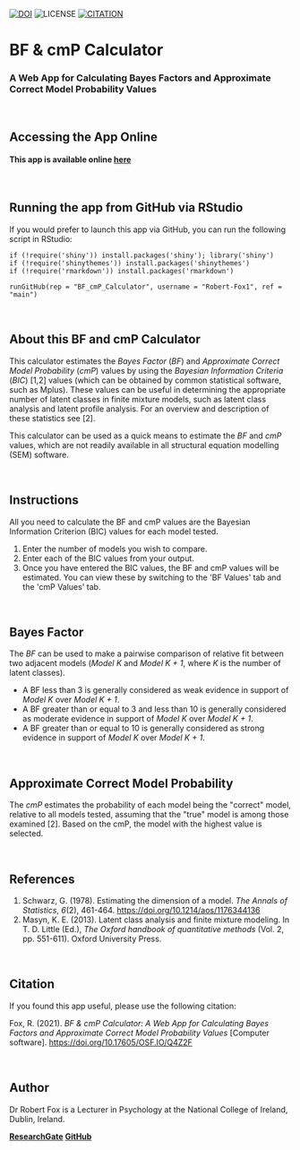 [![DOI](https://img.shields.io/badge/DOI-10.17605%2FOSF.IO%2FQ4Z2F-blue)](https://doi.org/10.17605/OSF.IO/Q4Z2F)
![LICENSE](https://img.shields.io/badge/LICENSE-MIT-orange)
[![CITATION](https://img.shields.io/badge/CITATION-Fox%2C%20R.%20(2021).%20BF%20%26%20cmP%20Calculator%3A%20A%20Web%20App%20for%20Calculating%20Bayes%20Factors%20and%20Approximate%20Correct%20Model%20Probability%20Values%20%5BComputer%20software%5D.%20https%3A%2F%2Fdoi.org%2F10.17605%2FOSF.IO%2FQ4Z2F-blueviolet)](https://doi.org/10.17605/OSF.IO/Q4Z2F)

# BF & cmP Calculator 
### A Web App for Calculating Bayes Factors and Approximate Correct Model Probability Values

<br> 

## Accessing the App Online

#### **This app is available online [here](https://robert-fox.shinyapps.io/BF_cmP_Calculator/)**

<br> 

## Running the app from GitHub via RStudio
If you would prefer to launch this app via GitHub, you can run the following script in RStudio: 

```{r}
if (!require('shiny')) install.packages('shiny'); library('shiny')
if (!require('shinythemes')) install.packages('shinythemes')
if (!require('rmarkdown')) install.packages('rmarkdown')

runGitHub(rep = "BF_cmP_Calculator", username = "Robert-Fox1", ref = "main")
```
<br> 

## About this BF and cmP Calculator
This calculator estimates the *Bayes Factor* (*BF*) and *Approximate Correct Model Probability* (*cmP*) values by using the *Bayesian Information Criteria* (*BIC*) [1,2] values (which can be obtained by common statistical software, such as Mplus). These values can be useful in determining the appropriate number of latent classes in finite mixture models, such as latent class analysis and latent profile analysis. For an overview and description of these statistics see [2].

This calculator can be used as a quick means to estimate the *BF* and *cmP* values, which are not readily available in all structural equation modelling (SEM) software.

<br> 

## Instructions

All you need to calculate the BF and cmP values are the Bayesian Information Criterion (BIC) values for each model tested. 

1. Enter the number of models you wish to compare. 
2. Enter each of the BIC values from your output.
3. Once you have entered the BIC values, the BF and cmP values will be estimated. You can view these by switching to the 'BF Values' tab and the 'cmP Values' tab. 

<br> 

## Bayes Factor 
The *BF* can be used to make a pairwise comparison of relative fit between two adjacent models (*Model K* and *Model K + 1*, where *K* is the number of latent classes). 

* A BF less than 3 is generally considered as weak evidence in support of *Model K* over *Model K + 1*.  
* A BF greater than or equal to 3 and less than 10 is generally considered as moderate evidence in support of *Model K* over *Model K + 1*.  
* A BF greater than or equal to 10 is generally considered as strong evidence in support of *Model K* over *Model K + 1*. 

<br> 

## Approximate Correct Model Probability
The *cmP* estimates the probability of each model being the "correct" model, relative to all models tested, assuming that the "true" model is among those examined [2]. Based on the cmP, the model with the highest value is selected. 

<br> 

## References
1. Schwarz, G. (1978). Estimating the dimension of a model. *The Annals of Statistics*, *6*(2), 461-464. https://doi.org/10.1214/aos/1176344136 
2. Masyn, K. E. (2013). Latent class analysis and finite mixture modeling. In T. D. Little (Ed.), *The Oxford handbook of quantitative methods* (Vol. 2, pp. 551-611). Oxford University Press.

<br>

## Citation 
If you found this app useful, please use the following citation:  

Fox, R. (2021). *BF & cmP Calculator: A Web App for Calculating Bayes Factors and Approximate Correct Model Probability Values* [Computer software]. https://doi.org/10.17605/OSF.IO/Q4Z2F

<br>

## Author 

Dr Robert Fox is a Lecturer in Psychology at the National College of Ireland, Dublin, Ireland. 

**[ResearchGate](https://www.researchgate.net/profile/Robert-Fox-5) 
[GitHub](https://github.com/Robert-Fox1)**

<br> 
